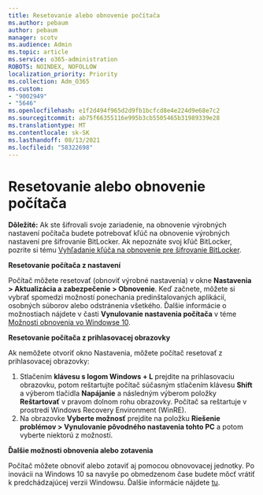 ```yaml
---
title: Resetovanie alebo obnovenie počítača
ms.author: pebaum
author: pebaum
manager: scotv
ms.audience: Admin
ms.topic: article
ms.service: o365-administration
ROBOTS: NOINDEX, NOFOLLOW
localization_priority: Priority
ms.collection: Adm_O365
ms.custom:
- "9002949"
- "5646"
ms.openlocfilehash: e1f2d494f965d2d9fb1bcfcd8e4e224d9e68e7c2
ms.sourcegitcommit: ab75f66355116e995b3cb5505465b31989339e28
ms.translationtype: MT
ms.contentlocale: sk-SK
ms.lasthandoff: 08/13/2021
ms.locfileid: "58322698"
---
```

# <a name="reset-or-recover-your-pc"></a>Resetovanie alebo obnovenie počítača

**Dôležité:** Ak ste šifrovali svoje zariadenie, na obnovenie výrobných nastavení počítača budete potrebovať kľúč na obnovenie výrobných nastavení pre šifrovanie BitLocker. Ak nepoznáte svoj kľúč BitLocker, pozrite si tému [Vyhľadanie kľúča na obnovenie pre šifrovanie BitLocker](https://support.microsoft.com/help/4026181/windows-10-find-my-bitlocker-recovery-key).

**Resetovanie počítača z nastavení**

Počítač môžete resetovať (obnoviť výrobné nastavenia) v okne **Nastavenia > Aktualizácia a zabezpečenie > Obnovenie**. Keď začnete, môžete si vybrať spomedzi možností ponechania predinštalovaných aplikácií, osobných súborov alebo odstránenia všetkého. Ďalšie informácie o možnostiach nájdete v časti **Vynulovanie nastavenia počítača** v téme [Možnosti obnovenia vo Windowse 10](https://support.microsoft.com/help/12415/windows-10-recovery-options).

**Resetovanie počítača z prihlasovacej obrazovky**

Ak nemôžete otvoriť okno Nastavenia, môžete počítač resetovať z prihlasovacej obrazovky:

1. Stlačením **klávesu s logom Windows + L** prejdite na prihlasovaciu obrazovku, potom reštartujte počítač súčasným stlačením klávesu **Shift** a výberom tlačidla **Napájanie** a následným výberom položky **Reštartovať** v pravom dolnom rohu obrazovky. Počítač sa reštartuje v prostredí Windows Recovery Environment (WinRE).
2. Na obrazovke **Vyberte možnosť** prejdite na položku **Riešenie problémov > Vynulovanie pôvodného nastavenia tohto PC** a potom vyberte niektorú z možností.

**Ďalšie možnosti obnovenia alebo zotavenia**

Počítač môžete obnoviť alebo zotaviť aj pomocou obnovovacej jednotky. Po inovácii na Windows 10 sa navyše po obmedzenom čase budete môcť vrátiť k predchádzajúcej verzii Windowsu. Ďalšie informácie nájdete [tu](https://support.microsoft.com/help/12415/windows-10-recovery-options).
